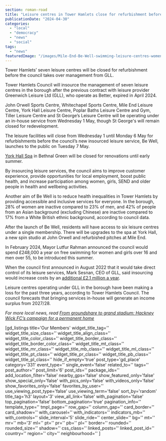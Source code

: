 ```yaml
---
section: roman-road
title: "Leisure centres in Tower Hamlets close for refurbishment before council takeover"
publicationDate: "2024-04-30"
categories: 
  - "local"
  - "democracy"
  - "news"
  - "social"
tags: 
  - "news"
featuredImage: "/images/Mile-End-Be-Well-swimming-leisure-centres-women-and-girls-campaign.jpg"
---
```


Tower Hamlets’ seven leisure centres will be closed for refurbishment before the council takes over management from GLL.

Tower Hamlets Council will insource the management of seven leisure centres in the borough after the previous contract with leisure provider Greenwich Leisure Ltd (GLL), who operate as Better, expired in April 2024.

John Orwell Sports Centre, Whitechapel Sports Centre, Mile End Leisure Centre, York Hall Leisure Centre, Poplar Baths Leisure Centre and Gym, Tiller Leisure Centre and St George’s Leisure Centre will be operating under an in-house service from Wednesday 1 May, though St George's will remain closed for redevelopment.

The leisure facilities will close from Wednesday 1 until Monday 6 May for refurbishments before the council’s new insourced leisure service, Be Well, launches to the public on Tuesday 7 May.

[York Hall Spa](https://romanroadlondon.com/york-hall-baths-spa-bethnal-green/) in Bethnal Green will be closed for renovations until early summer.

By insourcing leisure services, the council aims to improve customer experience, provide opportunities for local employment, boost public health, and increase participation among women, girls, SEND and older people in health and wellbeing activities.

Another aim of Be Well is to reduce health inequalities in Tower Hamlets by providing accessible and inclusive services for everyone. In the borough, 28% of women are inactive compared to 23% of men, and 42% of people from an Asian background (excluding Chinese) are inactive compared to 17% from a White British ethnic background, according to council data.

After the launch of Be Well, residents will have access to six leisure centres under a single membership. There will be upgrades to the spa at York Hall, a new spin studio at John Orwell and refurbished pitches at Mile End.

In February 2024, Mayor Lutfur Rahman announced the council would spend £248,000 a year on free swimming for women and girls over 16 and men over 55, to be introduced this summer.

When the council first announced in August 2022 that it would take direct control of its leisure services, Mark Sesnan, CEO of GLL, said insourcing would increase costs by an [additional £2.1 million a year](https://www.leisureopportunities.co.uk/news/Mark-Sesnan-GLL-CEO-blasts-Tower-Hamlet-Council-decision-to-insource-leisure-services/349919).

Leisure centres operating under GLL in the borough have been making a loss for the past three years, according to Tower Hamlets Council. The council forecasts that bringing services in-house will generate an income surplus from 2027/28.

_For more local news, read_ [_From groundshare to grand stadium: Hackney Wick FC’s campaign for a permanent home_](https://romanroadlondon.com/hackney-wick-fc-bobby-kasanga-fundraiser-new-football-ground/)

\[gd\_listings title='Our Members' widget\_title\_tag='' widget\_title\_size\_class='' widget\_title\_align\_class='' widget\_title\_color\_class='' widget\_title\_border\_class='' widget\_title\_border\_color\_class='' widget\_title\_mt\_class='' widget\_title\_mr\_class='' widget\_title\_mb\_class='' widget\_title\_ml\_class='' widget\_title\_pt\_class='' widget\_title\_pr\_class='' widget\_title\_pb\_class='' widget\_title\_pl\_class='' hide\_if\_empty='true' post\_type='gd\_place' category='331' event\_type='' single\_event='false' related\_to='' tags='' post\_author='' post\_limit='6' post\_ids='' package\_ids='' add\_location\_filter='false' nearby\_gps='false' show\_featured\_only='false' show\_special\_only='false' with\_pics\_only='false' with\_videos\_only='false' show\_favorites\_only='false' favorites\_by\_user='' use\_viewing\_post\_type='false' use\_viewing\_term='false' sort\_by='random' title\_tag='h3' layout='3' view\_all\_link='false' with\_pagination='false' top\_pagination='false' bottom\_pagination='true' pagination\_info='' template\_type='' tmpl\_page='' row\_gap='' column\_gap='' card\_border='' card\_shadow='' with\_carousel='' with\_indicators='' indicators\_mb='' with\_controls='' slide\_interval='5' slide\_ride='' center\_slide='' bg='' mt='' mr='' mb='3' ml='' pt='' pr='' pb='' pl='' border='' rounded='' rounded\_size='' shadow='' css\_class='' linked\_posts='' linked\_post\_id='' country='' region='' city='' neighbourhood='' \]
